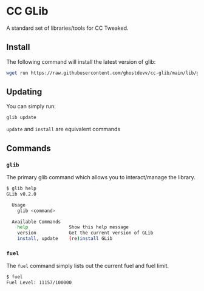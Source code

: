 # CC GLib

A standard set of libraries/tools for CC Tweaked.

## Install

The following command will install the latest version of glib:

```bash
wget run https://raw.githubusercontent.com/ghostdevv/cc-glib/main/lib/glib.lua install
```

## Updating

You can simply run:

```bash
glib update
```

`update` and `install` are equivalent commands

## Commands

### `glib`

The primary glib command which allows you to interact/manage the library.

```bash
$ glib help
GLib v0.2.0

  Usage
    glib <command>

  Available Commands
    help               Show this help message
    version            Get the current version of GLib
    install, update    (re)install GLib
```

### `fuel`

The `fuel` command simply lists out the current fuel and fuel limit.

```bash
$ fuel
Fuel Level: 11157/100000
```
